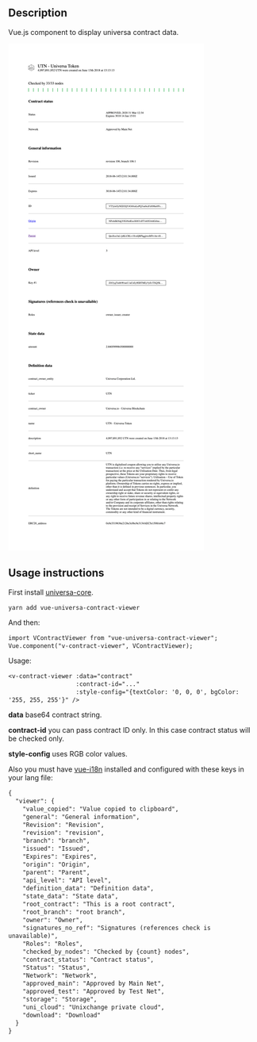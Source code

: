 
## Description ##

Vue.js component to display universa contract data.

![Contract info example](/dev/screen.png?raw=true)

## Usage instructions ##

First install [universa-core](https://www.npmjs.com/package/universa-core).

    yarn add vue-universa-contract-viewer

And then:

    import VContractViewer from "vue-universa-contract-viewer";
    Vue.component("v-contract-viewer", VContractViewer);

Usage:

    <v-contract-viewer :data="contract"
                       :contract-id="..."
                       :style-config="{textColor: '0, 0, 0', bgColor: '255, 255, 255'}" />

**data** base64 contract string.

**contract-id** you can pass contract ID only. In this case contract status will be checked only.

**style-config** uses RGB color values.

Also you must have [vue-i18n](https://www.npmjs.com/package/vue-i18n) installed and configured with these keys in your lang file:

    {
      "viewer": {
        "value_copied": "Value copied to clipboard",
        "general": "General information",
        "Revision": "Revision",
        "revision": "revision",
        "branch": "branch",
        "issued": "Issued",
        "Expires": "Expires",
        "origin": "Origin",
        "parent": "Parent",
        "api_level": "API level",
        "definition_data": "Definition data",
        "state_data": "State data",
        "root_contract": "This is a root contract",
        "root_branch": "root branch",
        "owner": "Owner",
        "signatures_no_ref": "Signatures (references check is unavailable)",
        "Roles": "Roles",
        "checked_by_nodes": "Checked by {count} nodes",
        "contract_status": "Contract status",
        "Status": "Status",
        "Network": "Network",
        "approved_main": "Approved by Main Net",
        "approved_test": "Approved by Test Net",
        "storage": "Storage",
        "uni_cloud": "Unixchange private cloud",
        "download": "Download"
      }
    }
